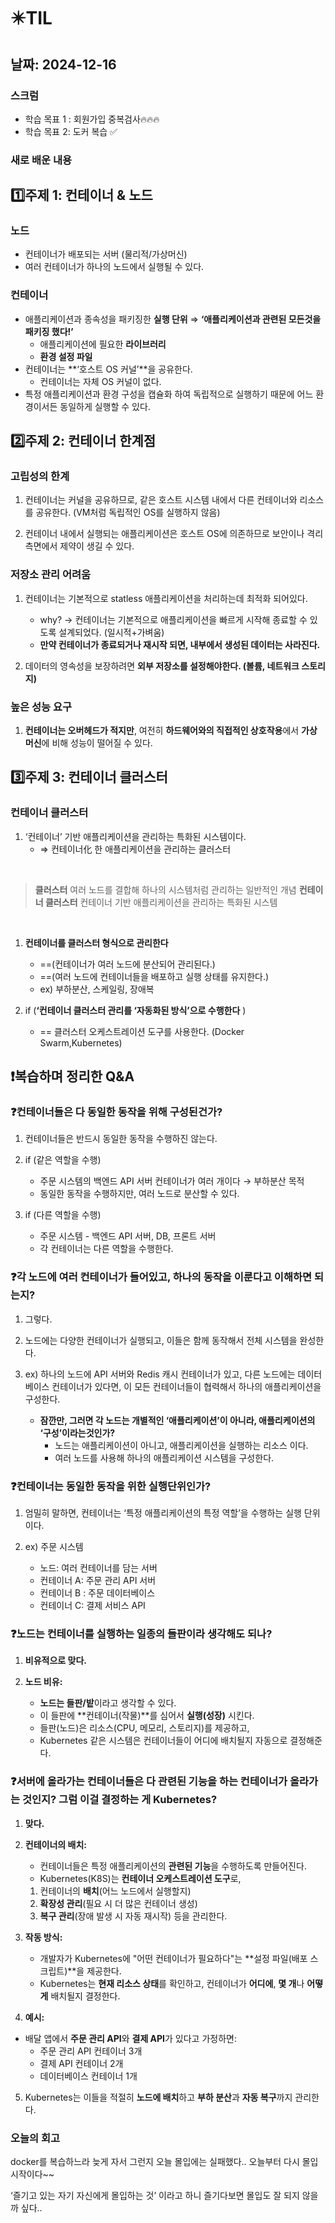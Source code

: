 # ✴️TIL

## 날짜: 2024-12-16

### 스크럼

- 학습 목표 1 : 회원가입 중복검사🔥🔥🔥
- 학습 목표 2:  도커 복습 ✅

### 새로 배운 내용

## 1️⃣주제 1: 컨테이너 & 노드

### 노드

- 컨테이너가 배포되는 서버 (물리적/가상머신)
- 여러 컨테이너가 하나의 노드에서 실행될 수 있다.

### 컨테이너

- 애플리케이션과 종속성을 패키징한 **실행 단위** ⇒ **‘애플리케이션과 관련된 모든것을 패키징 했다!’**
    - 애플리케이션에 필요한 **라이브러리**
    - **환경 설정 파일**
- 컨테이너는 **‘호스트 OS 커널’**을 공유한다.
    - 컨테이너는 자체 OS 커널이 없다.
- 특정 애플리케이션과 환경 구성을 캡슐화 하여 독립적으로 실행하기 때문에 어느 환경이서든 동일하게 실행할 수 있다.

## 2️⃣주제 2: 컨테이너 한계점

### 고립성의 한계

1. 컨테이너는 커널을 공유하므로, 같은 호스트 시스템 내에서 다른 컨테이너와 리소스를 공유한다. (VM처럼 독립적인 OS를 실행하지 않음)

2. 컨테이너 내에서 실행되는 애플리케이션은 호스트 OS에 의존하므로 보안이나 격리 측면에서 제약이 생길 수 있다.

### 저장소 관리 어려움

1. 컨테이너는 기본적으로 statless 애플리케이션을 처리하는데 최적화 되어있다.
    - why? → 컨테이너는 기본적으로 애플리케이션을 빠르게 시작해 종료할 수 있도록 설계되었다. (일시적+가벼움)
    - **만약 컨테이너가 종료되거나 재시작 되면, 내부에서 생성된 데이터는 사라진다.**

2. 데이터의 영속성을 보장하려면 **외부 저장소를 설정해야한다. (볼륨, 네트워크 스토리지)**

### **높은 성능 요구**

1. **컨테이너는 오버헤드가 적지만**, 여전히 **하드웨어와의 직접적인 상호작용**에서 **가상 머신**에 비해 성능이 떨어질 수 있다.

## 3️⃣주제 3: 컨테이너 클러스터

### 컨테이너 클러스터

1. ‘컨테이너’ 기반 애플리케이션을 관리하는 특화된 시스템이다.
    - ⇒ 컨테이너化 한 애플리케이션을 관리하는 클러스터

<br/>

>**클러스터**
>여러 노드를  결합해 하나의 시스템처럼 관리하는 일반적인 개념
> **컨테이너 클러스터**
>컨테이너 기반 애플리케이션을 관리하는 특화된 시스템

<br/>

1. **컨테이너를 클러스터 형식으로 관리한다**
    - ==(컨테이너가 여러 노드에 분산되어 관리된다.)
    - ==(여러 노드에 컨테이너들을 배포하고 실행 상태를 유지한다.)
    - ex) 부하분산, 스케일링, 장애복

2. if (**‘컨테이너 클러스터 관리를 ‘자동화된 방식’으로 수행한다** )
    - == 클러스터 오케스트레이션 도구를 사용한다. (Docker Swarm,Kubernetes)

## ❗복습하며 정리한 Q&A

### ❓컨테이너들은 다 동일한 동작을 위해 구성된건가?

1. 컨테이너들은 반드시 동일한 동작을 수행하진 않는다.

2. if (같은 역할을 수행)
    - 주문 시스템의 백엔드 API 서버 컨테이너가 여러 개이다 → 부하분산 목적
    - 동일한 동작을 수행하지만, 여러 노드로 분산할 수 있다.

3. if (다른 역할을 수행)
    - 주문 시스템 - 백엔드 API 서버, DB, 프론트 서버
    - 각 컨테이너는 다른 역할을 수행한다.

### ❓각 노드에 여러 컨테이너가 들어있고, 하나의 동작을 이룬다고 이해하면 되는지?

1. 그렇다.

2. 노드에는 다양한 컨테이너가 실행되고, 이들은 함께 동작해서 전체 시스템을 완성한다.

3. ex) 하나의 노드에 API 서버와 Redis 캐시 컨테이너가 있고, 다른 노드에는 데이터베이스 컨테이너가 있다면, 이 모든 컨테이너들이 협력해서 하나의 애플리케이션을 구성한다.
    - **잠깐만, 그러면 각 노드는 개별적인 ‘애플리케이션’이 아니라, 애플리케이션의 ‘구성’이라는것인가?**
        - 노드는 애플리케이션이 아니고, 애플리케이션을 실행하는 리소스 이다.
        - 여러 노드를 사용해 하나의 애플리케이션 시스템을 구성한다.

### ❓컨테이너는 동일한 동작을 위한 실행단위인가?

1. 엄밀히 말하면, 컨테이너는 ‘특정 애플리케이션의 특정 역할’을 수행하는 실행 단위이다.

2. ex) 주문 시스템
    - 노드: 여러 컨테이너를 담는 서버
    - 컨테이너 A: 주문 관리 API 서버
    - 컨테이너 B : 주문 데이터베이스
    - 컨테이너 C: 결제 서비스 API

### ❓**노드는 컨테이너를 실행하는 일종의 들판이라 생각해도 되나?**

1. **비유적으로 맞다.**

2. **노드 비유:**
    - **노드는 들판/밭**이라고 생각할 수 있다.
    - 이 들판에 **컨테이너(작물)**를 심어서 **실행(성장)** 시킨다.
    - 들판(노드)은 리소스(CPU, 메모리, 스토리지)를 제공하고,
    - Kubernetes 같은 시스템은 컨테이너들이 어디에 배치될지 자동으로 결정해준다.

### ❓서버에 올라가는 컨테이너들은 다 관련된 기능을 하는 컨테이너가 올라가는 것인지? 그럼 이걸 결정하는 게 Kubernetes?

1. **맞다.**
   
2. **컨테이너의 배치:**
    - 컨테이너들은 특정 애플리케이션의 **관련된 기능**을 수행하도록 만들어진다.
    - Kubernetes(K8S)는 **컨테이너 오케스트레이션 도구**로,
    1. 컨테이너의 **배치**(어느 노드에서 실행할지)
    2. **확장성 관리**(필요 시 더 많은 컨테이너 생성)
    3. **복구 관리**(장애 발생 시 자동 재시작) 등을 관리한다.
3. **작동 방식:**
    - 개발자가 Kubernetes에 "어떤 컨테이너가 필요하다"는 **설정 파일(배포 스크립트)**을 제공한다.
    - Kubernetes는 **현재 리소스 상태**를 확인하고, 컨테이너가 **어디에**, **몇 개**나 **어떻게** 배치될지 결정한다.
4. **예시:**
- 배달 앱에서 **주문 관리 API**와 **결제 API**가 있다고 가정하면:
    - 주문 관리 API 컨테이너 3개
    - 결제 API 컨테이너 2개
    - 데이터베이스 컨테이너 1개
5. Kubernetes는 이들을 적절히 **노드에 배치**하고 **부하 분산**과 **자동 복구**까지 관리한다.

### 오늘의 회고

docker를 복습하느라 늦게 자서 그런지 오늘 몰입에는 실패했다.. 오늘부터 다시 몰입시작이다~~

‘즐기고 있는 자기 자신에게 몰입하는 것’ 이라고 하니 즐기다보면 몰입도 잘 되지 않을까 싶다..
